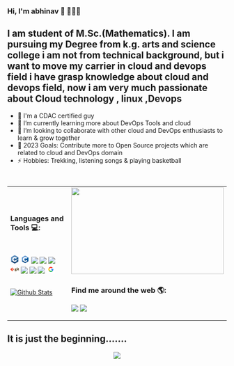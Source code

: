 ### Hi, I'm abhinav 👋 👩🏾‍💻



## I am student of M.Sc.(Mathematics). I am pursuing my Degree from  k.g. arts and science college i am not from technical background, but i want to move my carrier in cloud and devops field i have grasp knowledge about cloud and devops field, now i am very much passionate about Cloud technology , linux ,Devops

- 🔭 I'm a CDAC certified guy
- 🌱 I’m currently learning more about DevOps Tools and cloud
- 👯 I’m looking to collaborate with other cloud and DevOps enthusiasts to learn & grow together
- 🥅 2023 Goals: Contribute more to Open Source projects which are related to cloud and DevOps domain
- ⚡ Hobbies: Trekking, listening songs & playing basketball

<br />
<table scrolling=no>
 <tr>
  <td><h3>Languages and Tools 💻:</h3>
<br>

<code><img height="20" src="https://raw.githubusercontent.com/github/explore/80688e429a7d4ef2fca1e82350fe8e3517d3494d/topics/cpp/cpp.png"></code>
<code><img height="20" src="https://raw.githubusercontent.com/github/explore/80688e429a7d4ef2fca1e82350fe8e3517d3494d/topics/c/c.png"></code>
<code><img height="20" src="https://www.docker.com/sites/default/files/d8/2019-07/vertical-logo-monochromatic.png"></code>
<code><img height="20" src="https://www.pngitem.com/pimgs/m/3-31510_svg-kubernetes-logo-hd-png-download.png"></code>
<code><img height="20" src="https://image.pngaaa.com/138/619138-middle.png"></code>
<code><img height="20" src="https://raw.githubusercontent.com/github/explore/80688e429a7d4ef2fca1e82350fe8e3517d3494d/topics/git/git.png"></code>
<code><img height="20" src="https://upload.wikimedia.org/wikipedia/commons/f/fc/Eucalyp-Deus_Linux.png"></code>
<code><img height="20" src="https://upload.wikimedia.org/wikipedia/commons/thumb/e/e9/Jenkins_logo.svg/1200px-Jenkins_logo.svg.png"></code>
<code><img height="20" src="https://upload.wikimedia.org/wikipedia/commons/thumb/6/61/HTML5_logo_and_wordmark.svg/1200px-HTML5_logo_and_wordmark.svg.png"></code>
<code><img height="20" src="https://raw.githubusercontent.com/github/explore/80688e429a7d4ef2fca1e82350fe8e3517d3494d/topics/google/google.png"></code>
<br>
<br>

[![Github Stats](https://github-readme-stats.vercel.app/api?username=abhishek7389&show_icons=true&count_private=true&theme=vision-friendly-dark&hide_border=true&custom_title=Github%20Stats&line_height=24)](https://github.com/anuraghazra/github-readme-stats)</td>
  <td>
 <img src="https://cdn.dribbble.com/users/1162077/screenshots/5403918/focus-animation.gif" height="200" width="350">
 <h3> Find me around the web 🌎:</h3>

[<img src="https://img.shields.io/badge/twitter-%231DA1F2.svg?&style=for-the-badge&logo=twitter&logoColor=white" />]() [<img src="https://img.shields.io/badge/linkedin-%230077B5.svg?&style=for-the-badge&logo=linkedin&logoColor=white" />](https://www.linkedin.com/in/abhinav-dubey-b30a73161)   

</td>
  <tr>
 </table>
<h2 >It is just the beginning.......</h2>
<div align="center">
<img src="https://github-readme-stats.vercel.app/api/top-langs?username=abhinav765&&show_icons=true&title_color=ffffff&icon_color=bb2acf&text_color=daf7dc&bg_color=151515">
</div>
